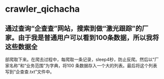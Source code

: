 # crawler_qichacha
## 通过查询“企查查”网站，搜索到做“激光跟踪”的厂家。由于我是普通用户可以看到100条数据，所以我将这些数据全
部爬取下来。在爬去过程中，每爬取一条记录，sleep4秒，防止反爬。然后以“厂家名称”和“业务范围”为字典，将100
条数据存入一个大的列表。最后将这个列表写到“企查查.txt”文件中。
